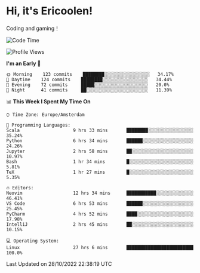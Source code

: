 # Hi, it's Ericoolen!
Coding and gaming！

<!--START_SECTION:waka-->
![Code Time](http://img.shields.io/badge/Code%20Time-495%20hrs%2023%20mins-blue)

![Profile Views](http://img.shields.io/badge/Profile%20Views-9-blue)

**I'm an Early 🐤** 

```text
🌞 Morning    123 commits    ████████░░░░░░░░░░░░░░░░░   34.17% 
🌆 Daytime    124 commits    ████████░░░░░░░░░░░░░░░░░   34.44% 
🌃 Evening    72 commits     █████░░░░░░░░░░░░░░░░░░░░   20.0% 
🌙 Night      41 commits     ██░░░░░░░░░░░░░░░░░░░░░░░   11.39%

```


📊 **This Week I Spent My Time On** 

```text
⌚︎ Time Zone: Europe/Amsterdam

💬 Programming Languages: 
Scala                    9 hrs 33 mins       ████████░░░░░░░░░░░░░░░░░   35.24% 
Python                   6 hrs 34 mins       ██████░░░░░░░░░░░░░░░░░░░   24.26% 
Jupyter                  2 hrs 58 mins       ██░░░░░░░░░░░░░░░░░░░░░░░   10.97% 
Bash                     1 hr 34 mins        █░░░░░░░░░░░░░░░░░░░░░░░░   5.81% 
TeX                      1 hr 27 mins        █░░░░░░░░░░░░░░░░░░░░░░░░   5.35%

🔥 Editors: 
Neovim                   12 hrs 34 mins      ███████████░░░░░░░░░░░░░░   46.41% 
VS Code                  6 hrs 53 mins       ██████░░░░░░░░░░░░░░░░░░░   25.45% 
PyCharm                  4 hrs 52 mins       ████░░░░░░░░░░░░░░░░░░░░░   17.98% 
IntelliJ                 2 hrs 45 mins       ██░░░░░░░░░░░░░░░░░░░░░░░   10.15%

💻 Operating System: 
Linux                    27 hrs 6 mins       █████████████████████████   100.0%

```


 Last Updated on 28/10/2022 22:38:19 UTC
<!--END_SECTION:waka-->


